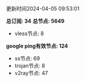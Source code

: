 更新时间2024-04-05 09:53:01

**总订阅: 34**
**总节点: 5649**
- vless节点: 8

**google ping有效节点: 124**
- ss节点: 69
- trojan节点: 8
- v2ray节点: 47
